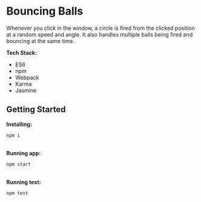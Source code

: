 # Bouncing Balls

Whenever you click in the window, a circle is fired from the clicked position at a random speed and angle. It also handles multiple balls being fired and bouncing at the same time.

**Tech Stack:**

* ES6
* npm
* Webpack
* Karma
* Jasmine

## Getting Started

**Installing:**

`npm i`

\
**Running app:**

`npm start`

\
**Running test:**

`npm test`